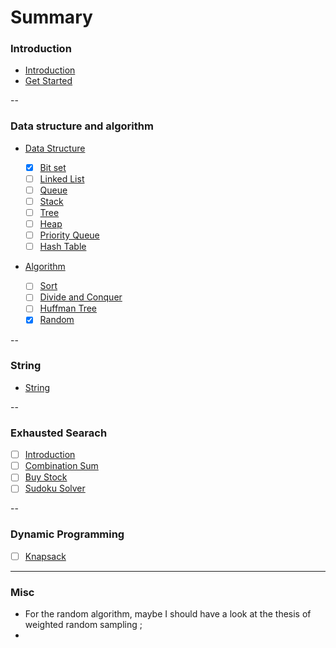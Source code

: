 # Summary

### Introduction

* [Introduction](README.md)
* [Get Started](get_started.md)

--

### Data structure and algorithm

* [Data Structure]()

  - [x] [Bit set](./basic_data_structure/bit_set.md)
  - [ ] [Linked List](./basic_data_structure/linked_list.md)
  - [ ] [Queue](./basic_data_structure/queue.md)
  - [ ] [Stack](./basic_data_structure/stack.md)
  - [ ] [Tree](./basic_data_structure/tree.md)  
  - [ ] [Heap](./basic_data_structure/heap.md)
  - [ ] [Priority Queue](./basic_data_structure/priority_queue.md)
  - [ ] [Hash Table](./basic_data_structure/hash_table.md)

* [Algorithm]()

  - [ ] [Sort](./basic_data_structure/sort.md)  
  - [ ] [Divide and Conquer](./basic_data_structure/divide_conquer.md)
  - [ ] [Huffman Tree](./basic_data_structure/huffman_tree.md)
  - [x] [Random](./basic_data_structure/random.md)

--

### String

* [String](./string/string.md)

--

### Exhausted Searach

- [ ] [Introduction](./exhausted_search/exhausted_search.md)
- [ ] [Combination Sum](./exhausted_search/combination_sum.md)
- [ ] [Buy Stock](./exhausted_search/buy_stock.md)
- [ ] [Sudoku Solver](./exhausted_search/sudoku_solver.md) 

--


### Dynamic Programming
- [ ] [Knapsack](./dynamic_programming/knapsack.md)





---

### Misc

* For the random algorithm, maybe I should have a look at the thesis of weighted random sampling ;
* 